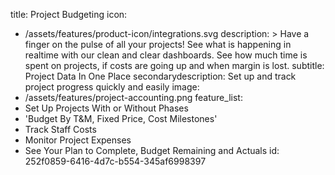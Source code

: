 title: Project Budgeting
icon:
  - /assets/features/product-icon/integrations.svg
description: >
  Have a finger on the pulse of all your projects! See what is happening in realtime with our clean
  and clear dashboards. See how much time is spent on projects, if costs are going up and when margin
  is lost.
subtitle: Project Data In One Place
secondarydescription: Set up and track project progress quickly and easily
image:
  - /assets/features/project-accounting.png
feature_list:
  - Set Up Projects With or Without Phases
  - 'Budget By T&M, Fixed Price, Cost Milestones'
  - Track Staff Costs
  - Monitor Project Expenses
  - See Your Plan to Complete, Budget Remaining and Actuals
id: 252f0859-6416-4d7c-b554-345af6998397
